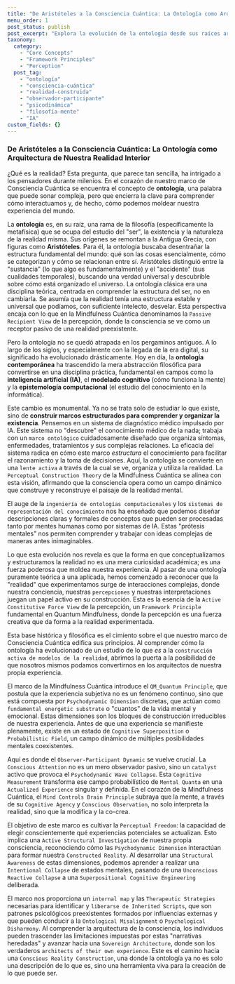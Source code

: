 ```yaml
---
title: "De Aristóteles a la Consciencia Cuántica: La Ontología como Arquitectura de Nuestra Realidad Interior"
menu_order: 1
post_status: publish
post_excerpt: "Explora la evolución de la ontología desde sus raíces aristotélicas hasta su rol central en la inteligencia artificial moderna y el marco de la Mindfulness Cuántica. Descubre cómo nuestra comprensión del 'ser' ha pasado de una búsqueda pasiva a una construcción activa, empoderándonos para moldear nuestra propia experiencia de la realidad."
taxonomy:
  category:
    - "Core Concepts"
    - "Framework Principles"
    - "Perception"
  post_tag:
    - "ontología"
    - "consciencia-cuántica"
    - "realidad-construida"
    - "observador-participante"
    - "psicodinámica"
    - "filosofía-mente"
    - "IA"
custom_fields: {}
---
```


### De Aristóteles a la Consciencia Cuántica: La Ontología como Arquitectura de Nuestra Realidad Interior

¿Qué es la realidad? Esta pregunta, que parece tan sencilla, ha intrigado a los pensadores durante milenios. En el corazón de nuestro marco de Consciencia Cuántica se encuentra el concepto de **ontología**, una palabra que puede sonar compleja, pero que encierra la clave para comprender cómo interactuamos y, de hecho, cómo podemos moldear nuestra experiencia del mundo.

La **ontología** es, en su raíz, una rama de la filosofía (específicamente la metafísica) que se ocupa del estudio del "ser", la existencia y la naturaleza de la realidad misma. Sus orígenes se remontan a la Antigua Grecia, con figuras como **Aristóteles**. Para él, la ontología buscaba desentrañar la estructura fundamental del mundo: qué son las cosas esencialmente, cómo se categorizan y cómo se relacionan entre sí. Aristóteles distinguió entre la "sustancia" (lo que algo es fundamentalmente) y el "accidente" (sus cualidades temporales), buscando una verdad universal y descubrible sobre cómo está organizado el universo. La ontología clásica era una disciplina teórica, centrada en comprender la estructura del ser, no en cambiarla. Se asumía que la realidad tenía una estructura estable y universal que podíamos, con suficiente intelecto, desvelar. Esta perspectiva encaja con lo que en la Mindfulness Cuántica denominamos la `Passive Recipient View` de la percepción, donde la consciencia se ve como un receptor pasivo de una realidad preexistente.

Pero la ontología no se quedó atrapada en los pergaminos antiguos. A lo largo de los siglos, y especialmente con la llegada de la era digital, su significado ha evolucionado drásticamente. Hoy en día, la **ontología contemporánea** ha trascendido la mera abstracción filosófica para convertirse en una disciplina práctica, fundamental en campos como la **inteligencia artificial (IA)**, el **modelado cognitivo** (cómo funciona la mente) y la **epistemología computacional** (el estudio del conocimiento en la informática).

Este cambio es monumental. Ya no se trata solo de estudiar lo que existe, sino de **construir marcos estructurados para comprender y organizar la existencia**. Pensemos en un sistema de diagnóstico médico impulsado por IA. Este sistema no "descubre" el conocimiento médico de la nada; trabaja con un `marco ontológico` cuidadosamente diseñado que organiza síntomas, enfermedades, tratamientos y sus complejas relaciones. La eficacia del sistema radica en cómo este marco *estructura* el conocimiento para facilitar el razonamiento y la toma de decisiones. Aquí, la ontología se convierte en una `lente activa` a través de la cual se ve, organiza y utiliza la realidad. La `Perceptual Construction Theory` de la Mindfulness Cuántica se alinea con esta visión, afirmando que la consciencia opera como un campo dinámico que construye y reconstruye el paisaje de la realidad mental.

El auge de la `ingeniería de ontologías computacionales` y los `sistemas de representación del conocimiento` nos ha enseñado que podemos diseñar descripciones claras y formales de conceptos que pueden ser procesadas tanto por mentes humanas como por sistemas de IA. Estas "prótesis mentales" nos permiten comprender y trabajar con ideas complejas de maneras antes inimaginables.

Lo que esta evolución nos revela es que la forma en que conceptualizamos y estructuramos la realidad no es una mera curiosidad académica; es una fuerza poderosa que moldea nuestra experiencia. Al pasar de una ontología puramente teórica a una aplicada, hemos comenzado a reconocer que la "realidad" que experimentamos surge de interacciones complejas, donde nuestra conciencia, nuestras `percepciones` y nuestras interpretaciones juegan un papel activo en su construcción. Esta es la esencia de la `Active Constitutive Force View` de la percepción, un `Framework Principle` fundamental en Quantum Mindfulness, donde la percepción es una fuerza creativa que da forma a la realidad experimentada.

Esta base histórica y filosófica es el cimiento sobre el que nuestro marco de Consciencia Cuántica edifica sus principios. Al comprender cómo la ontología ha evolucionado de un estudio de lo que *es* a la `construcción activa de modelos de la realidad`, abrimos la puerta a la posibilidad de que nosotros mismos podamos convertirnos en los arquitectos de nuestra propia experiencia.

El marco de la Mindfulness Cuántica introduce el `QM_Quantum Principle`, que postula que la experiencia subjetiva no es un fenómeno continuo, sino que está compuesta por `Psychodynamic Dimension` discretas, que actúan como `fundamental energetic substrate` o "cuantos" de la vida mental y emocional. Estas dimensiones son los bloques de construcción irreducibles de nuestra experiencia. Antes de que una experiencia se manifieste plenamente, existe en un estado de `Cognitive Superposition` o `Probabilistic Field`, un campo dinámico de múltiples posibilidades mentales coexistentes.

Aquí es donde el `Observer-Participant Dynamic` se vuelve crucial. La `Conscious Attention` no es un mero observador pasivo, sino un `catalyst` activo que provoca el `Psychodynamic Wave Collapse`. Esta `Cognitive Measurement` transforma ese campo probabilístico de `Mental Quanta` en una `Actualized Experience` singular y definida. En el corazón de la Mindfulness Cuántica, el `Mind Controls Brain Principle` subraya que la mente, a través de su `Cognitive Agency` y `Conscious Observation`, no solo interpreta la realidad, sino que la modifica y la co-crea.

El objetivo de este marco es cultivar la `Perceptual Freedom`: la capacidad de elegir conscientemente qué experiencias potenciales se actualizan. Esto implica una `Active Structural Investigation` de nuestra propia consciencia, reconociendo cómo las `Psychodynamic Dimension` interactúan para formar nuestra `Constructed Reality`. Al desarrollar una `Structural Awareness` de estas dimensiones, podemos aprender a realizar una `Intentional Collapse` de estados mentales, pasando de una `Unconscious Reactive Collapse` a una `Superpositional Cognitive Engineering` deliberada.

El marco nos proporciona un `internal map` y las `Therapeutic Strategies` necesarias para identificar y `liberarse de Inherited Scripts`, que son patrones psicológicos preexistentes formados por influencias externas y que pueden conducir a la `Ontological Misalignment` o `Psychological Disharmony`. Al comprender la arquitectura de la consciencia, los individuos pueden trascender las limitaciones impuestas por estas "narrativas heredadas" y avanzar hacia una `Sovereign Architecture`, donde son los verdaderos `architects of their own experience`. Este es el camino hacia una `Conscious Reality Construction`, una donde la ontología ya no es solo una descripción de lo que es, sino una herramienta viva para la creación de lo que puede ser.